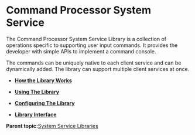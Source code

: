 # Command Processor System Service

The Command Processor System Service Library is a collection of operations specific to supporting user input commands. It provides the developer with simple APIs to implement a command console.

The commands can be uniquely native to each client service and can be dynamically added. The library can support multiple client services at once.

-   **[How the Library Works](GUID-AB133EBE-D69A-48C3-BF6E-111E569747E0.md)**  

-   **[Using The Library](GUID-8E82118C-F2B8-4394-A0C1-4E838387C179.md)**  

-   **[Configuring The Library](GUID-61A204D5-4020-4A31-BC5F-833D079A2436.md)**  

-   **[Library Interface](GUID-F1DBA6FA-9373-4832-9CD9-BDC0B227003B.md)**  


**Parent topic:**[System Service Libraries](GUID-EA5ADDDE-73D5-43CB-B474-0752CA9A1A50.md)

